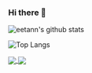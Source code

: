 ### Hi there 👋

<!--
**eetann/eetann** is a ✨ _special_ ✨ repository because its `README.md` (this file) appears on your GitHub profile. -->

![eetann's github stats](https://github-readme-stats.vercel.app/api?username=eetann&count_private=true&show_icons=true&theme=gruvbox)

![Top Langs](https://github-readme-stats.vercel.app/api/top-langs/?username=eetann&theme=gruvbox)

<a href="https://github.com/eetann/amazing-searcher">
  <img align="center" src="https://github-readme-stats.vercel.app/api/pin/?username=eetann&repo=mrjimaku&theme=gruvbox" />
</a>

<a href="https://github.com/eetann/mrsagasu">
  <img align="center" src="https://github-readme-stats.vercel.app/api/pin/?username=eetann&repo=mrsagasu&theme=gruvbox" />
</a>
